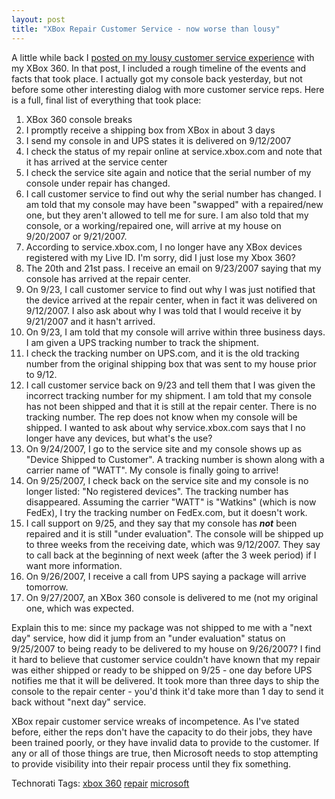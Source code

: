 ```yaml
---
layout: post
title: "XBox Repair Customer Service - now worse than lousy"
---
```


<p>A little while back I <a href="http://www.kindohm.com/archive/2007/09/24/xbox-repair-customer-service-lousy.aspx">posted on my lousy customer service experience</a> with my XBox 360. In that post, I included a rough timeline of the events and facts that took place. I actually got my console back yesterday, but not before some other interesting dialog with more customer service reps. Here is a full, final list of everything that took place:</p>
<ol> 
<li>XBox 360 console breaks  </li>
<li>I promptly receive a shipping box from XBox in about 3 days  </li>
<li>I send my console in and UPS states it is delivered on 9/12/2007  </li>
<li>I check the status of my repair online at service.xbox.com and note that it has arrived at the service center  </li>
<li>I check the service site again and notice that the serial number of my console under repair has changed.  </li>
<li>I call customer service to find out why the serial number has changed.  I am told that my console may have been "swapped" with a repaired/new one, but they aren't allowed to tell me for sure.  I am also told that my console, or a working/repaired one, will arrive at my house on 9/20/2007 or 9/21/2007.  </li>
<li>According to service.xbox.com, I no longer have any XBox devices registered with my Live ID.  I'm sorry, did I just lose my Xbox 360?   </li>
<li>The 20th and 21st pass.  I receive an email on 9/23/2007 saying that my console has arrived at the repair center.   </li>
<li>On 9/23, I call customer service to find out why I was just notified that the device arrived at the repair center, when in fact it was delivered on 9/12/2007.  I also ask about why I was told that I would receive it by 9/21/2007 and it hasn't arrived.  </li>
<li>On 9/23, I am told that my console will arrive within three business days.  I am given a UPS tracking number to track the shipment.  </li>
<li>I check the tracking number on UPS.com, and it is the old tracking number from the original shipping box that was sent to my house prior to 9/12.  </li>
<li>I call customer service back on 9/23 and tell them that I was given the incorrect tracking number for my shipment.  I am told that my console has not been shipped and that it is still at the repair center.  There is no tracking number.  The rep does not know when my console will be shipped.  I wanted to ask about why service.xbox.com says that I no longer have any devices, but what's the use?  </li>
<li>On 9/24/2007, I go to the service site and my console shows up as "Device Shipped to Customer".  A tracking number is shown along with a carrier name of "WATT".  My console is finally going to arrive!  </li>
<li>On 9/25/2007, I check back on the service site and my console is no longer listed: "No registered devices".  The tracking number has disappeared.  Assuming the carrier "WATT" is "Watkins" (which is now FedEx), I try the tracking number on FedEx.com, but it doesn't work.  </li>
<li>I call support on 9/25, and they say that my console has <strong><em>not</em></strong> been repaired and it is still "under evaluation".  The console will be shipped up to three weeks from the receiving date, which was 9/12/2007.  They say to call back at the beginning of next week (after the 3 week period) if I want more information.  </li>
<li>On 9/26/2007, I receive a call from UPS saying a package will arrive tomorrow.  </li>
<li>On 9/27/2007, an XBox 360 console is delivered to me (not my original one, which was expected.  </li>
</ol> 
<p>Explain this to me: since my package was not shipped to me with a "next day" service, how did it jump from an "under evaluation" status on 9/25/2007 to being ready to be delivered to my house on 9/26/2007?  I find it hard to believe that customer service couldn't have known that my repair was either shipped or ready to be shipped on 9/25 - one day before UPS notifies me that it will be delivered.  It took more than three days to ship the console to the repair center - you'd think it'd take more than 1 day to send it back without "next day" service.</p>
<p>XBox repair customer service wreaks of incompetence.  As I've stated before, either the reps don't have the capacity to do their jobs, they have been trained poorly, or they have invalid data to provide to the customer.  If any or all of those things are true, then Microsoft needs to stop attempting to provide visibility into their repair process until they fix something.  </p>
<div class="tags" id="0767317B-992E-4b12-91E0-4F059A8CECA8:ec055b35-3386-4042-b8b7-7e6dfb507653" contenteditable="false">Technorati Tags: <a href="http://technorati.com/tags/xbox%20360" target="_blank" rel="tag">xbox 360</a> <a href="http://technorati.com/tags/repair" target="_blank" rel="tag">repair</a> <a href="http://technorati.com/tags/microsoft" target="_blank" rel="tag">microsoft</a></div> 
